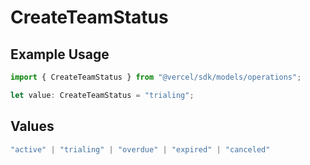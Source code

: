 # CreateTeamStatus

## Example Usage

```typescript
import { CreateTeamStatus } from "@vercel/sdk/models/operations";

let value: CreateTeamStatus = "trialing";
```

## Values

```typescript
"active" | "trialing" | "overdue" | "expired" | "canceled"
```
